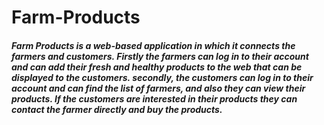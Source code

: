 # Farm-Products

##### Farm Products is a web-based application in which it connects the farmers and customers. Firstly the farmers can log in to their account and can add their fresh and healthy products to the web that can be displayed to the customers. secondly, the customers can log in to their account and can find the list of farmers, and also they can view their products. If the customers are interested in their products they can contact the farmer directly and buy the products.
